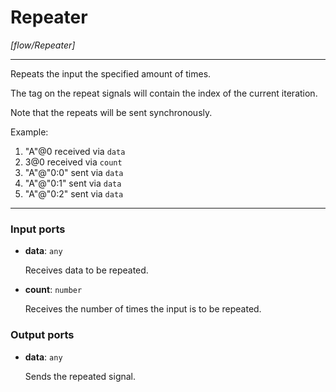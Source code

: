 # Repeater

_[flow/Repeater]_

---

Repeats the input the specified amount of times.  
  
The tag on the repeat signals will contain the index of the current iteration.  
  
Note that the repeats will be sent synchronously.  
  
Example:  
1. "A"@0 received via `data`  
2. 3@0 received via `count`  
3. "A"@"0:0" sent via `data`  
4. "A"@"0:1" sent via `data`  
5. "A"@"0:2" sent via `data`  

---

### Input ports

* __data__: ` any `

    Receives data to be repeated.


* __count__: ` number `

    Receives the number of times the input is to be repeated.

### Output ports

* __data__: ` any `

    Sends the repeated signal.

